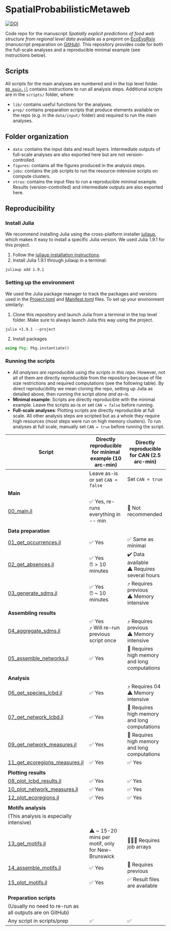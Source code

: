 # SpatialProbabilisticMetaweb


[![DOI](https://zenodo.org/badge/DOI/10.5281/zenodo.8350065.svg)](https://doi.org/10.5281/zenodo.8350065)

Code repo for the manuscript *Spatially explicit predictions of food web structure from regional level data* available as a preprint on [EcoEvoRxiv](https://ecoevorxiv.org/repository/view/5941/) (manuscript preparation on [GitHub](https://github.com/PoisotLab/ms_spatial_metaweb)). This repository provides code for both the full-scale analyses and a reproducible minimal example (see instructions below).

## Scripts

All scripts for the main analyses are numbered and in the top level folder. [`00_main.jl`](00_main.jl) contains instructions to run all analysis steps. Additional scripts are in the `scripts/` folder, where:

- `lib/`  contains useful functions for the analyses.
- `prep/`  contains preparation scripts that produce elements available on the repo (e.g. in the `data/input/` folder) and required to run the main analyses.

## Folder organization

- `data`: contains the input data and result layers. Intermediate outputs of full-scale analyses are also exported here but are not version-controlled.
- `figures`: contains all the figures produced in the analysis steps.
- `jobs`: contains the job scripts to run the resource-intensive scripts on compute clusters.
- `xtras`: contains the input files to run a reproducible minimal example. Results (version-controlled) and intermediate outputs are also exported here.

## Reproducibility

### Install Julia

We recommend installing Julia using the cross-platform installer [juliaup](https://github.com/JuliaLang/juliaup), which makes it easy to install a specific Julia version. We used Julia 1.9.1 for this project.

1. Follow the [juliaup installation instructions](https://github.com/JuliaLang/juliaup).
2. Install Julia 1.9.1 through juliaup in a terminal:
```
juliaup add 1.9.1
```

### Setting up the environment

We used the Julia package manager to track the packages and versions used in the [Project.toml](Project.toml) and [Manifest.toml](Manifest.toml) files. To set up your environment similarly:

1. Clone this repository and launch Julia from a terminal in the top level folder. Make sure to always launch Julia this way using the project.

```
julia +1.9.1 --project
```

2. Install packages 

```julia
using Pkg; Pkg.instantiate()
```

### Running the scripts

- *All analyses are reproducible using the scripts in this repo*. However, not all of them are directly reproducible from the repository because of file size restrictions and required computations (see the following table). By direct reproducibility we mean cloning the repo, setting up Julia as detailed above, then running the script *alone and as-is*.
- **Minimal example**: Scripts are directly reproducible with the minimal example. Leave the scripts as-is or set `CAN = false` before running.
- **Full-scale analyses**: Plotting scripts are directly reproducible at full scale. All other analysis steps are scripted but as a whole they require high resources (most steps were run on high memory clusters). To run analyses at full scale, manually set `CAN = true` before running the script.


| Script | Directly reproducible for minimal example (10 arc-min) | Directly reproducible for CAN (2.5 arc-min) |
| ---- | ---- | ---- |
|  | Leave as-is or set `CAN = false` | Set `CAN = true` |
| **Main** |  |  |
| [00_main.jl](00_main.jl) | ✅ Yes, re-runs everything in -- min | 🚫 Not recommended |
|  |  |  |
| **Data preparation** |  |  |
| [01_get_occurrences.jl](01_get_occurrences.jl) | ✅ Yes | ✅ Same as minimal |
| [02_get_absences.jl](02_get_absences.jl) | ✅ Yes<br>⏰ > 10 minutes | ✔️ Data available<br>:warning: Requires several hours<br> |
| [03_generate_sdms.jl](03_generate_sdms.jl) | ✅ Yes<br>⏰ ~ 10 minutes | ⤴ Requires previous<br>:warning: Memory intensive |
|  |  |  |
| **Assembling results** |  |  |
| [04_aggregate_sdms.jl](04_aggregate_sdms.jl) | ✅ Yes<br>⤴ Will re-run previous script once | ⤴ Requires previous<br>:warning: Memory intensive |
| [05_assemble_networks.jl](05_assemble_networks.jl) | ✅ Yes | 🚫 Requires high memory and long computations |
|  |  |  |
| **Analysis** |  |  |
| [06_get_species_lcbd.jl](06_get_species_lcbd.jl) | ✅ Yes<br> | ⤴ Requires 04<br>:warning: Memory intensive |
| [07_get_network_lcbd.jl](07_get_network_lcbd.jl) | ✅ Yes<br> | 🚫 Requires high memory and long computations |
| [09_get_network_measures.jl](09_get_network_measures.jl) | ✅ Yes<br> | 🚫 Requires high memory and long computations |
| [11_get_ecoregions_measures.jl](11_get_ecoregions_measures.jl) | ✅ Yes | ✅  Yes |
|  |  |  |
| **Plotting results** |  |  |
| [08_plot_lcbd_results.jl](08_plot_lcbd_results.jl) | ✅ Yes | ✅ Yes |
| [10_plot_network_measures.jl](10_plot_network_measures.jl) | ✅ Yes | ✅ Yes |
| [12_plot_ecoregions.jl](12_plot_ecoregions.jl) | ✅ Yes | ✅ Yes |
|  |  |  |
| **Motifs analysis** |  |  |
| (This analysis is especially intensive) |  |  |
| [13_get_motifs.jl](13_get_motifs.jl) | :warning: ~ 15-20 mins per motif, only for New-Brunswick | 🚫🚫🚫 Requires job arrays |
| [14_assemble_motifs.jl](14_assemble_motifs.jl) | ✅ Yes | 🚫 Requires previous |
| [15_plot_motifs.jl](15_plot_motifs.jl) | ✅ Yes | ✅ Result files are available |
|  |  |  |
|  |  |  |
| **Preparation scripts** |  |  |
| (Usually no need to re-run as all outputs are on GitHub) |  |  |
| Any script in scripts/prep | ✅ | ✅ |
